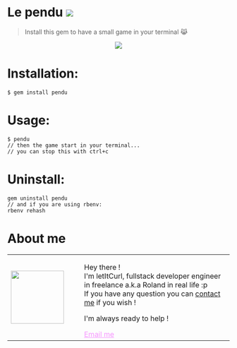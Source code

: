 # Le pendu [![](https://img.shields.io/badge/autor-letItCurl-red.svg)](https://www.linkedin.com/in/roland-lopez-developer/?locale=en_US)
>Install this gem to have a small game in your terminal 😹

<p align="center" >
  <img src="https://res.cloudinary.com/duydvdaxd/image/upload/v1588523135/Vue-Sprint/MyUselessGem_o6zmhf.png">
</p>

# Installation:
```
$ gem install pendu
```

# Usage:
```
$ pendu
// then the game start in your terminal...
// you can stop this with ctrl+c
```

# Uninstall:
```
gem uninstall pendu
// and if you are using rbenv:
rbenv rehash
```

# About me

<table style="border: none;">
  <tr>
    <td>
      <div style="width: 120px;">
        <img style="width: 120px;" src="https://res.cloudinary.com/duydvdaxd/image/upload/w_120,c_fill,ar_1:1,g_auto/v1587723517/Rodeooo_khmmmu.jpg"/>
    </div>
    </td>
    <td>
      <div style="margin-left: 30px;">
        <p>Hey there !</br>
        I'm letItCurl, fullstack developer engineer in freelance a.k.a Roland in real life :p</br>
        If you have any question you can <a href="https://www.linkedin.com/in/roland-lopez-developer/?locale=en_US">contact me</a> if you wish !</p>
        <p>I'm always ready to help !</p>
        <a style="color: #f694ff;" href="mailto:rolandlopez.developer@gmail.com?subject=Hey! Are you available?">Email me</a>
    </div>
    </td>
  </tr>
</table>
